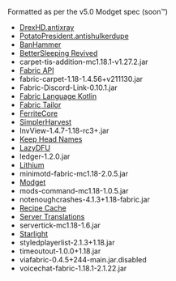 Formatted as per the v5.0 Modget spec (soon:tm:)

- [DrexHD.antixray](https://modrinth.com/mod/anti-xray)
- [PotatoPresident.antishulkerdupe](https://modrinth.com/mod/antishulkerdupe)
- [BanHammer](https://modrinth.com/mod/banhammer)
- [BetterSleeping Revived](https://modrinth.com/mod/bettersleeping-revived)
- carpet-tis-addition-mc1.18.1-v1.27.2.jar
- [Fabric API](https://modrinth.com/mod/fabric-api)
- fabric-carpet-1.18-1.4.56+v211130.jar
- Fabric-Discord-Link-0.10.1.jar
- [Fabric Language Kotlin](https://modrinth.com/mod/fabric-language-kotlin)
- [Fabric Tailor](https://modrinth.com/mod/fabrictailor)
- [FerriteCore](https://modrinth.com/mod/ferrite-core)
- [SimplerHarvest](https://www.curseforge.com/minecraft/mc-mods/simplerharvest)
- InvView-1.4.7-1.18-rc3+.jar
- [Keep Head Names](https://modrinth.com/mod/keepheadnames)
- [LazyDFU](https://modrinth.com/mod/lazydfu)
- ledger-1.2.0.jar
- [Lithium](https://modrinth.com/mod/lithium)
- minimotd-fabric-mc1.18-2.0.5.jar
- [Modget](https://modrinth.com/mod/modget)
- mods-command-mc1.18-1.0.5.jar
- notenoughcrashes-4.1.3+1.18-fabric.jar
- [Recipe Cache](https://www.curseforge.com/minecraft/mc-mods/recipe-cache)
- [Server Translations](https://www.curseforge.com/minecraft/mc-mods/server-translations)
- servertick-mc1.18-1.6.jar
- [Starlight](https://modrinth.com/mod/starlight)
- styledplayerlist-2.1.3+1.18.jar
- timeoutout-1.0.0+1.18.jar
- viafabric-0.4.5+244-main.jar.disabled
- voicechat-fabric-1.18.1-2.1.22.jar

